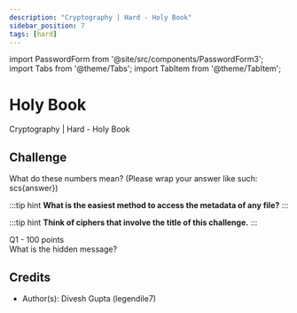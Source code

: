 ```yaml
---
description: "Cryptography | Hard - Holy Book"
sidebar_position: 7
tags: [hard]
---
```


import PasswordForm from '@site/src/components/PasswordForm3';
import Tabs from '@theme/Tabs';
import TabItem from '@theme/TabItem';

# Holy Book

Cryptography | Hard - Holy Book

## Challenge

What do these numbers mean? (Please wrap your answer like such: scs\{answer\})

:::tip hint
<b> What is the easiest method to access the metadata of any file?</b>
:::

:::tip hint
<b> Think of ciphers that involve the title of this challenge.</b>
:::

Q1 - 100 points  
What is the hidden message?
<PasswordForm 
    hash="f19d5155550b369b7c57a30cf53954fa405b01f54e1389fc058a67dc822002d16aa1e1b5e20d74db9fa287f07cb477349a76544ac5d7a835a1d14b98067edc32"
    algorithm="sha512"
    googleFormUrl="https://docs.google.com/forms/d/e/1FAIpQLScejpY43zw9qjQpvY6lUnmgIouxd8yYeGxgjbeEIEujEEj1vw/formResponse"
    entryId="entry.618474535"
/>

<!--
## Solution

<details>
    <summary>Solution Guide</summary>
    1. Title is related to the cipher being used
    2. Lyrics is the book/dictionary for the cipher
    3. To find the cipher, run strings on the mp3 file OR just open the file as a text file
       1. Cipher: 159, 150, 147, 40, 150, 221, 285, 147, 281, 242
    4. Copy paste Cipher and Lyrics (the “book”) into a decoder
    5. <b>scs\{BADHAIRDAY\}</b>
</details>
-->

## Credits

- Author(s): Divesh Gupta (legendile7)
